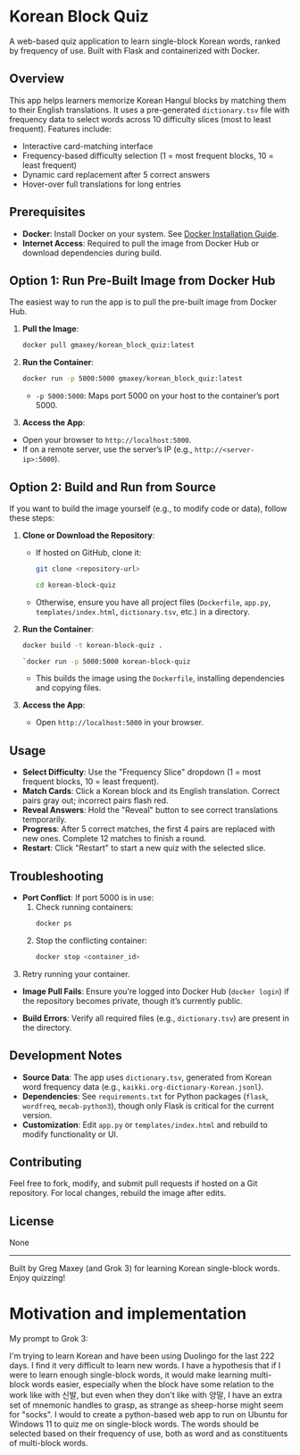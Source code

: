 # Korean Block Quiz

A web-based quiz application to learn single-block Korean words, ranked by frequency of use. Built with Flask and containerized with Docker.

## Overview

This app helps learners memorize Korean Hangul blocks by matching them to their English translations. It uses a pre-generated `dictionary.tsv` file with frequency data to select words across 10 difficulty slices (most to least frequent). Features include:
- Interactive card-matching interface
- Frequency-based difficulty selection (1 = most frequent blocks, 10 = least frequent)
- Dynamic card replacement after 5 correct answers
- Hover-over full translations for long entries

## Prerequisites

- **Docker**: Install Docker on your system. See [Docker Installation Guide](https://docs.docker.com/get-docker/).
- **Internet Access**: Required to pull the image from Docker Hub or download dependencies during build.

## Option 1: Run Pre-Built Image from Docker Hub

The easiest way to run the app is to pull the pre-built image from Docker Hub.

 1. **Pull the Image**:
    ```bash
    docker pull gmaxey/korean_block_quiz:latest
    ```

 2. **Run the Container**:
    ```bash
    docker run -p 5000:5000 gmaxey/korean_block_quiz:latest
    ```
    - `-p 5000:5000`: Maps port 5000 on your host to the container’s port 5000.

 3. **Access the App**:
   - Open your browser to `http://localhost:5000`.
   - If on a remote server, use the server’s IP (e.g., `http://<server-ip>:5000`).

## Option 2: Build and Run from Source

If you want to build the image yourself (e.g., to modify code or data), follow
these steps:

 1. **Clone or Download the Repository**:
    - If hosted on GitHub, clone it:
      ```bash
      git clone <repository-url>

      cd korean-block-quiz
      ```
    - Otherwise, ensure you have all project files (`Dockerfile`, `app.py`,
      `templates/index.html`, `dictionary.tsv`, etc.) in a directory.

 2. **Run the Container**:
    ```bash
    docker build -t korean-block-quiz .

    `docker run -p 5000:5000 korean-block-quiz

    ```
    - This builds the image using the `Dockerfile`, installing dependencies and copying files.

 4. **Access the App**:
    - Open `http://localhost:5000` in your browser.

## Usage

 - **Select Difficulty**: Use the "Frequency Slice" dropdown (1 = most frequent blocks, 10 = least frequent).
 - **Match Cards**: Click a Korean block and its English translation. Correct pairs gray out; incorrect pairs flash red.
 - **Reveal Answers**: Hold the "Reveal" button to see correct translations temporarily.
 - **Progress**: After 5 correct matches, the first 4 pairs are replaced with new ones. Complete 12 matches to finish a round.
 - **Restart**: Click "Restart" to start a new quiz with the selected slice.

## Troubleshooting

 - **Port Conflict**: If port 5000 is in use:
    1. Check running containers:
       ```bash
       docker ps
       ```
    2. Stop the conflicting container:
       ```bash
       docker stop <container_id>
       ```
  3. Retry running your container.

- **Image Pull Fails**: Ensure you’re logged into Docker Hub (`docker login`) if the repository becomes private, though it’s currently public.

- **Build Errors**: Verify all required files (e.g., `dictionary.tsv`) are present in the directory.

## Development Notes

- **Source Data**: The app uses `dictionary.tsv`, generated from Korean word frequency data (e.g., `kaikki.org-dictionary-Korean.jsonl`).
- **Dependencies**: See `requirements.txt` for Python packages (`flask`, `wordfreq`, `mecab-python3`), though only Flask is critical for the current version.
- **Customization**: Edit `app.py` or `templates/index.html` and rebuild to modify functionality or UI.

## Contributing

Feel free to fork, modify, and submit pull requests if hosted on a Git repository. For local changes, rebuild the image after edits.

## License

None

---

Built by Greg Maxey (and Grok 3) for learning Korean single-block words. Enjoy quizzing!

# Motivation and implementation

My prompt to Grok 3:

I'm trying to learn Korean and have been using Duolingo for the last 222 days. I find it very difficult to learn new words. I have a hypothesis that if I were to learn enough single-block words, it would make learning multi-block words easier, especially when the block have some relation to the work like with 신발, but even when they don't like with 양말, I have an extra set of mnemonic handles to grasp, as strange as sheep-horse might seem for "socks". I would to create a python-based web app to run on Ubuntu for Windows 11 to quiz me on single-block words. The words should be selected based on their frequency of use, both as word and as constituents of multi-block words.